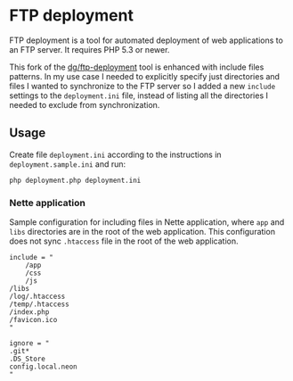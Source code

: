 FTP deployment
==============

FTP deployment is a tool for automated deployment of web applications to an FTP server.
It requires PHP 5.3 or newer.

This fork of the [dg/ftp-deployment](https://github.com/dg/ftp-deployment) tool is enhanced with include files patterns.
In my use case I needed to explicitly specify just directories and files I wanted to synchronize to the FTP server so I added a new `include` settings to the `deployment.ini` file, instead of listing all the directories I needed to exclude from synchronization.


Usage
-----

Create file `deployment.ini` according to the instructions in `deployment.sample.ini` and run:

	php deployment.php deployment.ini


### Nette application

Sample configuration for including files in Nette application, where `app` and `libs` directories are in the root of the web application.
This configuration does not sync `.htaccess` file in the root of the web application.

    include = "
        /app
        /css
        /js
	/libs
	/log/.htaccess
	/temp/.htaccess
	/index.php
	/favicon.ico
    "

    ignore = "
	.git*
	.DS_Store
	config.local.neon
    "